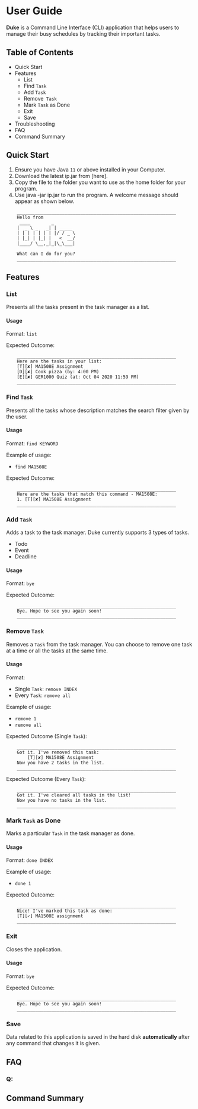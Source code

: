 # User Guide
**Duke** is a Command Line Interface (CLI) application that helps users to manage
their busy schedules by tracking their important tasks.

## Table of Contents
* Quick Start
* Features
  * List 
  * Find `Task`
  * Add `Task`
  * Remove` Task`
  * Mark `Task` as Done
  * Exit
  * Save
* Troubleshooting
* FAQ
* Command Summary

## Quick Start 
1. Ensure you have Java `11` or above installed in your Computer.
2. Download the latest ip.jar from [here].
3. Copy the file to the folder you want to use as the home folder for your program.
4. Use java -jar ip.jar to run the program. A welcome message should appear as shown below.

```
	____________________________________________________________
	Hello from
	 ____        _        
	|  _ \ _   _| | _____ 
	| | | | | | | |/ / _ \
	| |_| | |_| |   <  __/
	|____/ \__,_|_|\_\___|

	What can I do for you?
	____________________________________________________________
```
## Features 

### List
Presents all the tasks present in the task manager as a list.

#### Usage

Format: `list`

Expected Outcome:
```
	____________________________________________________________
	Here are the tasks in your list:
	[T][✘] MA1508E Assignment
	[D][✘] Cook pizza (by: 4:00 PM)
	[E][✘] GER1000 Quiz (at: Oct 04 2020 11:59 PM)
	____________________________________________________________
```

### Find `Task`
Presents all the tasks whose description matches the search filter given
by the user.

#### Usage

Format: `find KEYWORD`

Example of usage:
* `find MA1508E`

Expected Outcome:
```
	____________________________________________________________
	Here are the tasks that match this command - MA1508E:
	1. [T][✘] MA1508E Assignment
	____________________________________________________________
```

### Add `Task`
Adds a task to the task manager. 
Duke currently supports 3 types of tasks.
* Todo
* Event
* Deadline

#### Usage

Format: `bye`

Expected Outcome:
```
	____________________________________________________________
	Bye. Hope to see you again soon!
	____________________________________________________________

```

### Remove `Task`
Removes a `Task` from the task manager. You can choose to remove one task at 
a time or all the tasks at the same time.

#### Usage

Format:
* Single `Task`: `remove INDEX`
* Every `Task`: `remove all`

Example of usage:
* `remove 1`
* `remove all`

Expected Outcome (Single `Task`):
```
	____________________________________________________________
	Got it. I've removed this task: 
		[T][✘] MA1508E Assignment
	Now you have 2 tasks in the list.
	____________________________________________________________
```

Expected Outcome (Every `Task`):
```
	____________________________________________________________
	Got it. I've cleared all tasks in the list!
	Now you have no tasks in the list.
	____________________________________________________________
```

### Mark `Task` as Done
Marks a particular `Task` in the task manager as done. 

#### Usage

Format: `done INDEX`

Example of usage:
* `done 1`

Expected Outcome:
```
	____________________________________________________________
	Nice! I've marked this task as done:
	[T][✓] MA1508E assignment
	____________________________________________________________

```

### Exit
Closes the application.

#### Usage

Format: `bye`

Expected Outcome:
```
	____________________________________________________________
	Bye. Hope to see you again soon!
	____________________________________________________________

```

### Save
Data related to this application is saved in the hard disk **automatically** 
after any command that changes it is given. 

## FAQ

### Q: 

## Command Summary
